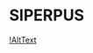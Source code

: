 # SIPERPUS
[!AltText](https://github.com/Larasati11/SIPERPUS/blob/master/siperpus%20tabel%20anggota.png)
